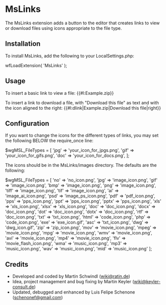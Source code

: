# MsLinks

The MsLinks extension adds a button to the editor that creates links to view or download files using icons appropriate to the file type.

## Installation

To install MsLinks, add the following to your LocalSettings.php:

wfLoadExtension( 'MsLinks' );

## Usage

To insert a basic link to view a file:
{{#l:Example.zip}}

To insert a link to download a file, with "Download this file" as text and with the icon aligned to the right:
{{#l:dlink|Example.zip|Download this file|right}}

## Configuration

If you want to change the icons for the different types of links, you may set the following BELOW the require_once line:

$wgMSL_FileTypes = [
	'jpg' => 'your_icon_for_jpgs.png',
	'gif' => 'your_icon_for_gifs.png',
	'doc' => 'your_icon_for_docs.png',
];

The icons should be in the MsLinks/images directory. The defaults are the following:

$wgMSL_FileTypes = [
	'no' => 'no_icon.png',
	'jpg' => 'image_icon.png',
	'gif' => 'image_icon.png',
	'bmp' => 'image_icon.png',
	'png' => 'image_icon.png',
	'tiff' => 'image_icon.png',
	'tif' => 'image_icon.png',
	'ai' => 'image_ai_icon.png',
	'psd' => 'image_ps_icon.png',
	'pdf' => 'pdf_icon.png',
	'pps' => 'pps_icon.png',
	'ppt' => 'pps_icon.png',
	'pptx' => 'pps_icon.png',
	'xls' => 'xls_icon.png',
	'xlsx' => 'xls_icon.png',
	'doc' => 'doc_icon.png',
	'docx' => 'doc_icon.png',
	'dot' => 'doc_icon.png',
	'dotx' => 'doc_icon.png',
	'rtf' => 'doc_icon.png',
	'txt' => 'txt_icon.png',
	'html' => 'code_icon.png',
	'php' => 'code_icon.png',
	'exe' => 'exe_icon.gif',
	'asc' => 'txt_icon.png',
	'dwg' => 'dwg_icon.gif',
	'zip' => 'zip_icon.png',
	'mov' => 'movie_icon.png',
	'mpeg' => 'movie_icon.png',
	'mpg' => 'movie_icon.png',
	'wmv' => 'movie_icon.png',
	'avi' => 'movie_icon.png',
	'mp4' => 'movie_icon.png',
	'flv' => 'movie_flash_icon.png',
	'wma' => 'music_icon.png',
	'mp3' => 'music_icon.png',
	'wav' => 'music_icon.png',
	'mid' => 'music_icon.png'
];

## Credits

* Developed and coded by Martin Schwindl (wiki@ratin.de)
* Idea, project management and bug fixing by Martin Keyler (wiki@keyler-consult.de)
* Updated, debugged and enhanced by Luis Felipe Schenone (schenonef@gmail.com)